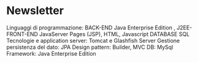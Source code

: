 # Newsletter

Linguaggi di programmazione: BACK-END Java Enterprise Edition , J2EE-
                             FRONT-END JavaServer Pages (JSP), HTML, Javascript
                             DATABASE  SQL
Tecnologie e application server: Tomcat e Glashfish Server
Gestione persistenza del dato: JPA
Design pattern: Builder, MVC
DB: MySql
Framework:  Java Enterprise Edition 
